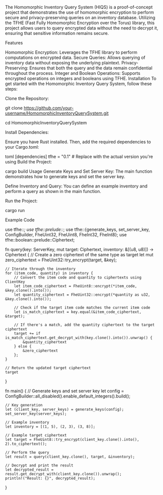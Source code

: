 The Homomorphic Inventory Query System (HIQS) is a proof-of-concept project that demonstrates the use of homomorphic encryption to perform secure and privacy-preserving queries on an inventory database. Utilizing the TFHE (Fast Fully Homomorphic Encryption over the Torus) library, this project allows users to query encrypted data without the need to decrypt it, ensuring that sensitive information remains secure.

Features

Homomorphic Encryption: Leverages the TFHE library to perform computations on encrypted data.
Secure Queries: Allows querying of inventory data without exposing the underlying plaintext.
Privacy-Preserving: Ensures that both the query and the data remain confidential throughout the process.
Integer and Boolean Operations: Supports encrypted operations on integers and booleans using TFHE.
Installation
To get started with the Homomorphic Inventory Query System, follow these steps:

Clone the Repository:


git clone https://github.com/your-username/HomomorphicInventoryQuerySystem.git

cd HomomorphicInventoryQuerySystem

Install Dependencies:

Ensure you have Rust installed. Then, add the required dependencies to your Cargo.toml:


toml
[dependencies]
tfhe = "0.1"  # Replace with the actual version you're using
Build the Project:


cargo build
Usage
Generate Keys and Set Server Key:
The main function demonstrates how to generate keys and set the server key.

Define Inventory and Query:
You can define an example inventory and perform a query as shown in the main function.

Run the Project:

cargo run

Example Code

use tfhe::*;
use tfhe::prelude::*;
use tfhe::{generate_keys, set_server_key, ConfigBuilder, FheUint32, FheUint8, FheInt32, FheInt8};
use tfhe::boolean::prelude::Ciphertext;

fn query(key: ServerKey, mut target: Ciphertext, inventory: &[(u8, u8)]) -> Ciphertext {
    // Create a zero ciphertext of the same type as target
    let mut zero_ciphertext = FheUint32::try_encrypt(target, &key);

    // Iterate through the inventory
    for (item_code, quantity) in inventory {
        // Convert the item code and quantity to ciphertexts using ClientKey
        let item_code_ciphertext = FheUint8::encrypt(*item_code, &key.clone().into());
        let quantity_ciphertext = FheUint32::encrypt(*quantity as u32, &key.clone().into());

        // Check if the target item code matches the current item code
        let is_match_ciphertext = key.equal(&item_code_ciphertext, &target);

        // If there's a match, add the quantity ciphertext to the target ciphertext
        target += if is_match_ciphertext.get_decrypt_with(key.clone().into()).unwrap() {
            &quantity_ciphertext
        } else {
            &zero_ciphertext
        };
    }

    // Return the updated target ciphertext
    target
}

fn main() {
    // Generate keys and set server key
    let config = ConfigBuilder::all_disabled().enable_default_integers().build();

    // Key generation
    let (client_key, server_keys) = generate_keys(config);
    set_server_key(server_keys);

    // Example inventory
    let inventory = [(1, 5), (2, 3), (3, 8)];

    // Example target ciphertext
    let target = FheUint8::try_encrypt(client_key.clone().into(), 2).to_ciphertext();

    // Perform the query
    let result = query(client_key.clone(), target, &inventory);

    // Decrypt and print the result
    let decrypted_result = result.get_decrypt_with(client_key.clone()).unwrap();
    println!("Result: {}", decrypted_result);
}
